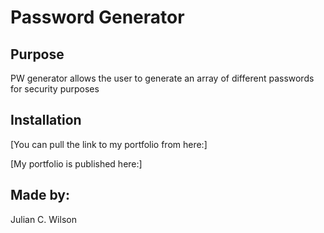 # Password Generator

## Purpose

PW generator allows the user to generate an array of different
passwords for security purposes

## Installation

[You can pull the link to my portfolio from here:]

[My portfolio is published here:]

## Made by:

Julian C. Wilson
